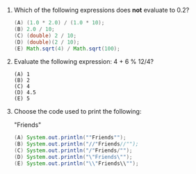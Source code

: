 1. Which of the following expressions does **not** evaluate to 0.2?

    ```java
    (A) (1.0 * 2.0) / (1.0 * 10);
    (B) 2.0 / 10;
    (C) (double) 2 / 10;
    (D) (double)(2 / 10);
    (E) Math.sqrt(4) / Math.sqrt(100);
    ```

2. Evaluate the following expression: 4 + 6 % 12/4?

    ```
    (A) 1
    (B) 2
    (C) 4
    (D) 4.5
    (E) 5
    ```
3. Choose the code used to print the following:
   
   "Friends"
   
    ```java
    (A) System.out.println(""Friends"");
    (B) System.out.println("//"Friends//"");
    (C) System.out.println("/"Friends/"");
    (D) System.out.println("\"Friends\"");
    (E) System.out.println("\\"Friends\\"");
    ```
